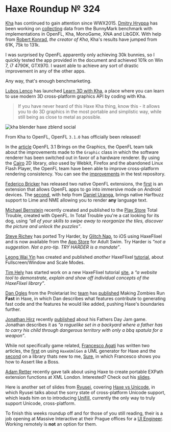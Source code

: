 [_template]: ../templates/roundup.html
[date]: / "2015-06-13 10:43:00"
[modified]: / "2015-06-13 11:16:00"
[published]: / "2015-06-14 12:00:00"
[“”]: a ""
# Haxe Roundup № 324

[Kha][l1] has continued to gain attention since WWX2015. [Dmitry Hryppa][tw1]
has been working on [collecting][l2] data from the BunnyMark benchmark with
implementations in OpenFL, Kha, MonoGame, XNA and LibGDX. With help from 
[Robert Konrad][tw2], _the creator of Kha_, Kha's results have jumped from 
61K, 75k to 131k.

I was surprised by OpenFL apparently only achieving 30k bunnies, so I quickly tested
the app provided in the document and achieved 101k on Win 7, i7 4790K, GTX970. I wasnt
able to achieve any sort of drastic improvement in any of the other apps.

Any way, that's enough benchmarketing.

[Lubos Lenco][tw3] has launched [Learn 3D with Kha][l3], a place where you can learn
to use modern 3D cross-platform graphics API by coding with Kha.

> If you have never heard of this Haxe Kha thing, know this - 
it allows you to do 3D graphics in the most portable and simplistic way, 
while still being as close to metal as possible.

![kha blender haxe zblend social](/img/324/zblend.png "Whee! A minimalistic 3D game built with ZBlend (Kha + Blender) coming soon by @luboslenco")

From Kha to OpenFL, OpenFL `3.1.0` has officially been released! 

In the [article][l4] OpenFL 3.1 Brings on the Graphics, the OpenFL team talk about
the improvements made to the `Graphic` class in which the software renderer has 
been switched out in favor of a hardware renderer. By using the [Cairo][l5] 2D library,
_also_ used by Webkit, Firefox and the abandoned Linux Flash Player, the OpenFL 
team have been able to improve cross-platform rendering consistency. You can see the 
[improvements][l6] in the test repository.

[Federico Bricker][tw4] has released two native OpenFL extensions, the [first][l7]
is an extension that allows OpenFL apps to go into immersive mode on Android devices.
The [second][l8], with help from [Daniel Uranga][gh1], brings native Harfbuzz support
to Lime and NME allowing you to render **any** language text.

[Michael Bernstein][gh2] recently created and published to the [Play Store][l10]
Total Trouble, created with OpenFL. In Total Trouble you're a cat looking for its
dog, using _“all of your skills to swipe away to reorganize the tiles, discover 
the picture and unlock the puzzles”_.

[Steve Richey][tw5] has ported Try Harder, by [Glitch Nap][tw6], to iOS using
HaxeFlixel and is now available from the [App Store][l9] for Adult Swim. Try Harder
is _“not a suggestion. Not a pro-tip. TRY HARDER is a mandate”_.

[Leong Wai Yin][tw7] has created and published _another_ HaxeFlixel [tutorial][l11],
about Fullscreen/Window and Scale Modes.

[Tim Hely][tw8] has started work on a new HaxeFlixel tutorial [site][l12], a 
_“a website tool to demonstrate, explain and show off individual concepts of the 
HaxeFlixel library”_.

[Dan Ogles][tw10] from the Proletariat Inc [team][tw11] has [published][l16]
Making Zombies Run **Fast** in Haxe, in which Dan describes what features
contribute to generating fast code and the features he would like added,
pushing Haxe's boundaries further.

[Jonathan Hirz][tw12] recently [published][l17] about his Fathers Day Jam
game. Jonathan describes it as _“a roguelike set in a 
backyard where a father has to carry his child through dangerous territory 
with only a bbq spatula for a weapon”_.

While not specifically game related, [Francesco Agati][tw9] has written two articles,
the [first][l13] on using `HaxeUmlGen` a UML generator for Haxe and the [second][l14]
on a library thats new to me, [Sure][l15], in which Francesco shows you how to
Assert like a Boss.

[Adam Retter][tw13] recently gave talk about using Haxe to create portable EXPath
extension functions at XML London. Interested? Check out his [slides][l18].

Here is another set of slides from [Ryusei][tw14], covering [Haxe vs Unicode][l19],
in which Ryusei talks about the sorry state of cross-platform Unicode support,
which leads him on to introducing [Unifill][l20], currently the only way to
truly support Unicode, cross-platform.

To finish this weeks roundup off and for those of you still reading,
their is a job opening at Massive Interactive at their Prague offices for a
[UI Engineer][l21]. Working remotely is **not** an option for them.

[gh2]: https://github.com/mrb1778 "@mrb1778"
[gh1]: https://github.com/DanielUranga "@DanielUranga"

[tw14]: https://twitter.com/mandel59 "@mandel59"
[tw13]: https://twitter.com/adamretter "@adamretter"
[tw12]: https://twitter.com/jonathanhirz "@jonathanhirz"
[tw11]: https://twitter.com/proletariat_inc "@proletariat_inc"
[tw10]: https://twitter.com/dogles "@dogles"
[tw9]: https://twitter.com/sa_su_ke "@sa_su_ke"
[tw8]: https://twitter.com/SeiferTim "@SeiferTim"
[tw7]: https://twitter.com/laxa88 "@laxa88"
[tw6]: https://twitter.com/glitchnap "@glitchnap"
[tw5]: https://twitter.com/thesteverichey "@thesteverichey"
[tw4]: https://twitter.com/fbricker "@fbricker"
[tw3]: https://twitter.com/luboslenco "@luboslenco"
[tw2]: https://twitter.com/robdangerous "@robdangerous"
[tw1]: https://twitter.com/dmitryhryppa "@dmitryhryppa"

[l21]: https://twitter.com/jozefchutka/status/609329495972147200 "Massive Interactive Prague Job"
[l20]: https://github.com/mandel59/unifill "Haxe Unicode Support on GitHub"
[l19]: http://www.slideshare.net/ryuseimandel59/haxe-vs-unicode-english "Haxe vs Unicode Slides"
[l18]: http://slides.com/adamretter/portable-expath-extension-functions#/ "Portable EXPath Extension Functions with Haxe"
[l17]: http://jonathanhirz.com/fathersdayjam-roguelike/ "Fathers Day Jam - Rogue like"
[l16]: http://proletariat.com/blog/2015/06/11/making-zombies-run-fast-haxe/ "Making Zombies Run FAST in Haxe"
[l15]: https://github.com/nadako/sure "Sure on GitHub"
[l14]: https://medium.com/@sa_su_ke/sure-assert-like-a-boss-1747b244e7a1 "Sure - Assert like a Boss"
[l13]: https://medium.com/@sa_su_ke/haxeumlgen-uml-generator-fox-haxe-d552dca7c681 "UML Generator for Haxe"
[l12]: https://github.com/SeiferTim/haxeflixel-mechanics "HaxeFlixel Mechanics on GitHub"
[l11]: http://coinflipstudios.com/devblog/?p=418 "HaxeFlixel tutorial = Fullscreen / Window & Scale Modes"
[l10]: https://play.google.com/store/apps/details?id=com.nachofries.totaltrouble "Total Trouble on the Google Play Store"
[l9]: https://itunes.apple.com/app/id963759536 "Try Harder by Adult Swim"
[l8]: https://github.com/DanielUranga/extension-harfbuzz "Harfbuzz for OpenFL on GitHub"
[l7]: https://github.com/fbricker/extension-android-immersive "OpenFL Immersive Mode for Android on GitHub"
[l6]: https://github.com/tocsick/openfl-test-graphics "OpenFL Graphic Tests on GitHub"
[l5]: http://cairographics.org/ "Cairo Graphics - 2D Graphics Library"
[l4]: http://www.openfl.org/blog/2015/06/08/openfl-3-1-brings-on-the-graphics/ "OpenFL 3.1 Brings on the Graphics"
[l3]: http://luboslenco.com/kha3d/ "Learn 3D with Kha"
[l2]: https://docs.google.com/document/d/1I8RcCnyysk_00tYNhOIRTHIWK5NOew2ghVPoa6xs758/edit "Game Framework BunnyMark FPS comparision"
[l1]: http://tech.ktxsoftware.com/ "Kha Framework"